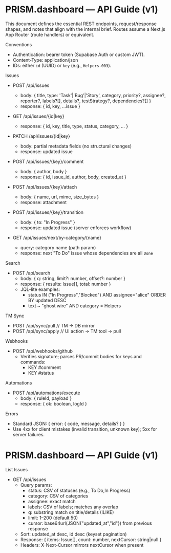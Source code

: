 # PRISM.dashboard — API Guide (v1)

This document defines the essential REST endpoints, request/response shapes, and notes that align with the internal brief. Routes assume a Next.js App Router (route handlers) or equivalent.

Conventions
- Authentication: bearer token (Supabase Auth or custom JWT).
- Content-Type: application/json
- IDs: either `id` (UUID) or `key` (e.g., `Helpers-003`).

Issues
- POST /api/issues
  - body: { title, type: 'Task'|'Bug'|'Story', category, priority?, assignee?, reporter?, labels?[], details?, testStrategy?, dependencies?[] }
  - response: { id, key, ...issue }

- GET /api/issues/{id|key}
  - response: { id, key, title, type, status, category, ... }

- PATCH /api/issues/{id|key}
  - body: partial metadata fields (no structural changes)
  - response: updated issue

- POST /api/issues/{key}/comment
  - body: { author, body }
  - response: { id, issue_id, author, body, created_at }

- POST /api/issues/{key}/attach
  - body: { name, url, mime, size_bytes }
  - response: attachment

- POST /api/issues/{key}/transition
  - body: { to: "In Progress" }
  - response: updated issue (server enforces workflow)

- GET /api/issues/next/by-category/{name}
  - query: category name (path param)
  - response: next "To Do" issue whose dependencies are all `Done`

Search
- POST /api/search
  - body: { q: string, limit?: number, offset?: number }
  - response: { results: Issue[], total: number }
  - JQL-lite examples:
    - status IN ("In Progress","Blocked") AND assignee="alice" ORDER BY updated DESC
    - text ~ "ghost wire" AND category = Helpers

TM Sync
- POST /api/sync/pull      // TM → DB mirror
- POST /api/sync/apply     // UI action → TM tool → pull

Webhooks
- POST /api/webhooks/github
  - Verifies signature; parses PR/commit bodies for keys and commands:
    - KEY #comment <txt>
    - KEY #status <StatusName>

Automations
- POST /api/automations/execute
  - body: { ruleId, payload }
  - response: { ok: boolean, logId }

Errors
- Standard JSON: { error: { code, message, details? } }
- Use 4xx for client mistakes (invalid transition, unknown key); 5xx for server failures.
# PRISM.dashboard — API Guide (v1)
List Issues
- GET /api/issues
  - Query params:
    - status: CSV of statuses (e.g., To Do,In Progress)
    - category: CSV of categories
    - assignee: exact match
    - labels: CSV of labels; matches any overlap
    - q: substring match on title/details (ILIKE)
    - limit: 1–200 (default 50)
    - cursor: base64url(JSON{"updated_at","id"}) from previous response
  - Sort: updated_at desc, id desc (keyset pagination)
  - Response: { items: Issue[], count: number, nextCursor: string|null }
  - Headers: X-Next-Cursor mirrors nextCursor when present
